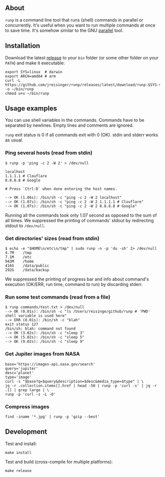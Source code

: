 ## About

`runp` is a command line tool that runs (shell) commands in parallel or concurrently. It's useful when you want to run multiple commands at once to save time. It's somehow similar to the GNU [parallel](https://www.gnu.org/software/parallel/) tool.

## Installation

Download the latest [release](https://github.com/jreisinger/runp/releases) to your `bin` folder (or some other folder on your `PATH`) and make it executable:

```
export SYS=linux  # darwin
export ARCH=amd64 # arm
curl -L https://github.com/jreisinger/runp/releases/latest/download/runp-$SYS-$ARCH -o ~/bin/runp
chmod u+x ~/bin/runp
```

## Usage examples

You can use shell variables in the commands. Commands have to be separated by newlines. Empty lines and comments are ignored.

`runp` exit status is 0 if all commands exit with 0 (OK). stdin and stderr works as usual.

### Ping several hosts (read from stdin)

```
$ runp -p 'ping -c 2 -W 2' > /dev/null

localhost
1.1.1.1 # Clouflare
8.8.8.8 # Google

# Press `Ctrl-D` when done entering the host names.

--> OK (1.06s): /bin/sh -c "ping -c 2 -W 2 localhost"
--> OK (1.07s): /bin/sh -c "ping -c 2 -W 2 1.1.1.1 # Clouflare"
--> OK (1.07s): /bin/sh -c "ping -c 2 -W 2 8.8.8.8 # Google"
```

Running all the commands took only 1.07 second as opposed to the sum of all times. We suppressed the printing of commands' stdout by redirecting stdout to `/dev/null`.

### Get directories' sizes (read from stdin)

```
$ echo -e "$HOME\n/etc\n/tmp" | sudo runp -n -p 'du -sh' 2> /dev/null 
4.7M	/tmp
7.1M	/etc
943M	/home
416G	/data/public
292G	/data/backup
```

We suppressed the printing of progress bar and info about command's execution (OK/ERR, run time, command to run) by discarding stderr.

### Run some test commands (read from a file)

```
$ runp commands/test.txt > /dev/null
--> OK (0.01s): /bin/sh -c "ls /Users/reisinge/github/runp # 'PWD' shell variable is used here"
--> ERR (0.01s): /bin/sh -c "blah"
exit status 127
/bin/sh: blah: command not found
--> OK (3.02s): /bin/sh -c "sleep 3"
--> OK (5.02s): /bin/sh -c "sleep 5"
--> OK (9.02s): /bin/sh -c "sleep 9"
```

### Get Jupiter images from NASA

```
base='https://images-api.nasa.gov/search'
query='jupiter'
desc='planet'
type='image'
curl -s "$base?q=$query&description=$desc&media_type=$type" | \
jq -r .collection.items[].href | head -50 | runp -p 'curl -s' | jq -r .[] | grep large | \
runp -p 'curl -s -L -O'
```

### Compress images

```
find -iname '*.jpg' | runp -p 'gzip --best'
```

## Development

Test and install:

```
make install
```

Test and build (cross-compile for multiple platforms):

```
make release
```
